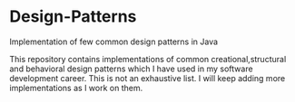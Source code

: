 # Design-Patterns
Implementation of few common design patterns in Java

This repository contains implementations of common creational,structural and behavioral design patterns which I have used in my software development career. This is not an exhaustive list.
I will keep adding more implementations as I work on them.
